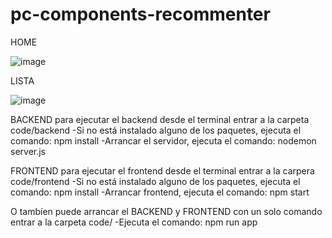 ﻿# pc-components-recommenter
 
HOME

![image](https://user-images.githubusercontent.com/93156255/217848408-15279423-09d9-4653-8d9c-b23ec2a9571c.png)

LISTA

![image](https://user-images.githubusercontent.com/93156255/217848574-3a071339-9f4a-4552-8b8f-17e92d8ae713.png)


BACKEND
  para ejecutar el backend desde el terminal
    entrar a la carpeta code/backend
    -Si no está instalado alguno de los paquetes, ejecuta el comando: npm install
    -Arrancar el servidor, ejecuta el comando: nodemon server.js
    
FRONTEND
  para ejecutar el frontend desde el terminal
    entrar a la carpera code/frontend
    -Si no está instalado alguno de los paquetes, ejecuta el comando: npm install
    -Arrancar frontend, ejecuta el comando: npm start
    
 O tambíen puede arrancar el BACKEND y FRONTEND con un solo comando
  entrar a la carpeta code/
  -Ejecuta el comando: npm run app
  

